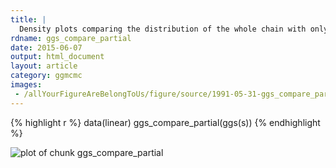 ```yaml
---
title: |
  Density plots comparing the distribution of the whole chain with only its last part.
rdname: ggs_compare_partial
date: 2015-06-07
output: html_document
layout: article
category: ggmcmc
images:
 - /allYourFigureAreBelongToUs/figure/source/1991-05-31-ggs_compare_partial/ggs_compare_partial-1.png
---
```





{% highlight r %}
data(linear)
ggs_compare_partial(ggs(s))
{% endhighlight %}

![plot of chunk ggs_compare_partial](/allYourFigureAreBelongToUs/figure/source/1991-05-31-ggs_compare_partial/ggs_compare_partial-1.png) 
